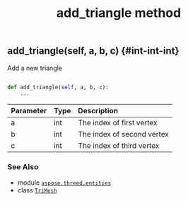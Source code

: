 ﻿---
title: add_triangle method
second_title: Aspose.3D for Python via .NET API References
description: 
type: docs
weight: 20
url: /python-net/aspose.threed.entities/trimesh/add_triangle/
is_root: false
---

## add_triangle(self, a, b, c) {#int-int-int}

Add a new triangle



```python

def add_triangle(self, a, b, c):
    ...
```


| Parameter | Type | Description |
| :- | :- | :- |
| a | int | The index of first vertex |
| b | int | The index of second vertex |
| c | int | The index of third vertex |



### See Also
* module [`aspose.threed.entities`](../../)
* class [`TriMesh`](/3d/python-net/aspose.threed.entities/trimesh)
